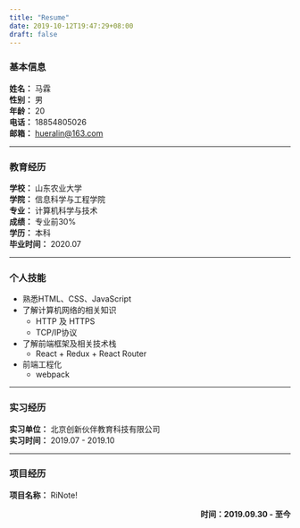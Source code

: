 ```yaml
---
title: "Resume"
date: 2019-10-12T19:47:29+08:00
draft: false
---
```


### 基本信息  

**姓名：** 马霖  
**性别：** 男  
**年龄：** 20  
**电话：** 18854805026  
**邮箱：** hueralin@163.com

---

### 教育经历  

**学校：** 山东农业大学  
**学院：** 信息科学与工程学院  
**专业：** 计算机科学与技术  
**成绩：** 专业前30%  
**学历：** 本科  
**毕业时间：** 2020.07

---

### 个人技能  

+ 熟悉HTML、CSS、JavaScript
+ 了解计算机网络的相关知识
    - HTTP 及 HTTPS
    - TCP/IP协议
+ 了解前端框架及相关技术栈
    - React + Redux + React Router
+ 前端工程化
    - webpack

---

### 实习经历  

**实习单位：** 北京创新伙伴教育科技有限公司  
**实习时间：** 2019.07 - 2019.10

---

### 项目经历

**项目名称：** RiNote!   **<p align='right'>时间：2019.09.30 - 至今</p>**


